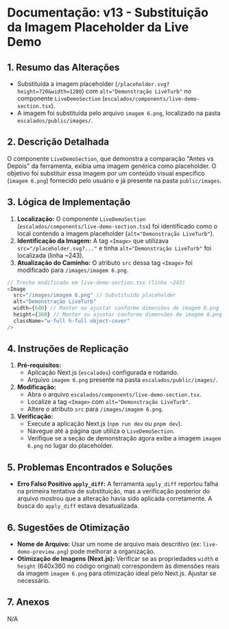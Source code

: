 # Documentação: v13 - Substituição da Imagem Placeholder da Live Demo

## 1. Resumo das Alterações
- Substituída a imagem placeholder (`/placeholder.svg?height=720&width=1280`) com `alt="Demonstração LiveTurb"` no componente `LiveDemoSection` (`escalados/components/live-demo-section.tsx`).
- A imagem foi substituída pelo arquivo `imagem 6.png`, localizado na pasta `escalados/public/images/`.

## 2. Descrição Detalhada
O componente `LiveDemoSection`, que demonstra a comparação "Antes vs Depois" da ferramenta, exibia uma imagem genérica como placeholder. O objetivo foi substituir essa imagem por um conteúdo visual específico (`imagem 6.png`) fornecido pelo usuário e já presente na pasta `public/images`.

## 3. Lógica de Implementação
1.  **Localização:** O componente `LiveDemoSection` (`escalados/components/live-demo-section.tsx`) foi identificado como o local contendo a imagem placeholder (`alt="Demonstração LiveTurb"`).
2.  **Identificação da Imagem:** A tag `<Image>` que utilizava `src="/placeholder.svg?..."` e tinha `alt="Demonstração LiveTurb"` foi localizada (linha ~243).
3.  **Atualização do Caminho:** O atributo `src` dessa tag `<Image>` foi modificado para `/images/imagem 6.png`.

```typescript
// Trecho modificado em live-demo-section.tsx (linha ~243)
<Image
  src="/images/imagem 6.png" // Substituído placeholder
  alt="Demonstração LiveTurb"
  width={640} // Manter ou ajustar conforme dimensões de imagem 6.png
  height={360} // Manter ou ajustar conforme dimensões de imagem 6.png
  className="w-full h-full object-cover"
/>
```

## 4. Instruções de Replicação
1.  **Pré-requisitos:**
    - Aplicação Next.js (`escalados`) configurada e rodando.
    - Arquivo `imagem 6.png` presente na pasta `escalados/public/images/`.
2.  **Modificação:**
    - Abra o arquivo `escalados/components/live-demo-section.tsx`.
    - Localize a tag `<Image>` com `alt="Demonstração LiveTurb"`.
    - Altere o atributo `src` para `/images/imagem 6.png`.
3.  **Verificação:**
    - Execute a aplicação Next.js (`npm run dev` ou `pnpm dev`).
    - Navegue até a página que utiliza o `LiveDemoSection`.
    - Verifique se a seção de demonstração agora exibe a imagem `imagem 6.png` no lugar do placeholder.

## 5. Problemas Encontrados e Soluções
- **Erro Falso Positivo `apply_diff`:** A ferramenta `apply_diff` reportou falha na primeira tentativa de substituição, mas a verificação posterior do arquivo mostrou que a alteração havia sido aplicada corretamente. A busca do `apply_diff` estava desatualizada.

## 6. Sugestões de Otimização
- **Nome de Arquivo:** Usar um nome de arquivo mais descritivo (ex: `live-demo-preview.png`) pode melhorar a organização.
- **Otimização de Imagens (Next.js):** Verificar se as propriedades `width` e `height` (640x360 no código original) correspondem às dimensões reais da imagem `imagem 6.png` para otimização ideal pelo Next.js. Ajustar se necessário.

## 7. Anexos
N/A